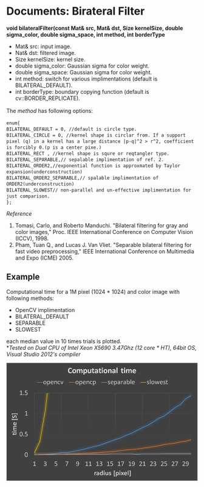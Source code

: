 Documents: Birateral Filter
===========================

**void bilateralFilter(const Mat& src, Mat& dst, Size kernelSize, double sigma_color, double sigma_space, int method, int borderType**
* Mat& src: input image.  
* Nat& dst: filtered image.  
* Size kernelSize: kernel size.  
* double sigma_color: Gaussian sigma for color weight.  
* double sigma_space: Gaussian sigma for color weight.  
* int method: switch for various implimentations (default is BILATERAL_DEFAULT).   
* int borderType: boundary copying function (default is cv::BORDER_REPLICATE).  


The *method* has following options:　　

    enum{
    BILATERAL_DEFAULT = 0, //default is circle type.
    BILATERAL_CIRCLE = 0, //kernel shape is circlar from. If a support pixel (q) in a kernel has a large distance |p-q|^2 > r^2, coefficient is forcibly 0.(p is a center pixe.)
    BILATERAL_RECT , //kernel shape is squre or reqtangler type. 
    BILATERAL_SEPARABLE,// sepalable implimentation of ref. 2.
    BILATERAL_ORDER2,//exponential function is approxmated by Taylor expansion(underconstruction)
    BILATERAL_ORDER2_SEPARABLE,// spalable implimentation of  ORDER2(underconstruction)
    BILATERAL_SLOWEST// non-parallel and un-effective implimentation for just comparison.    
    };
    
*Reference*
1. Tomasi, Carlo, and Roberto Manduchi. "Bilateral filtering for gray and color images," Proc. IEEE International Conference on Computer Vision (ICCV), 1998.  
2. Pham, Tuan Q., and Lucas J. Van Vliet. "Separable bilateral filtering for fast video preprocessing," IEEE International Conference on Multimedia and Expo (ICME) 2005.  


Example
-------
Computational time for a 1M pixel (1024 * 1024) and color image with following methods:  
* OpenCV implimentation  
* BILATERAL_DEFAULT  
* SEPARABLE  
* SLOWEST  

each median value in 10 times trials is plotted.  
**Tested on Dual CPU of Intel Xeon X5690 3.47Ghz (12 core * HT), 64bit OS, Visual Studio 2012's compiler*  

![birateral](birateral_time.png "birateraltime")



